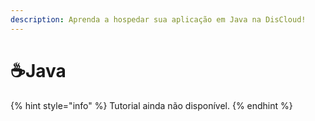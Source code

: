 ```yaml
---
description: Aprenda a hospedar sua aplicação em Java na DisCloud!
---
```


# ☕Java

{% hint style="info" %}
Tutorial ainda não disponível.
{% endhint %}




